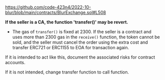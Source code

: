 https://github.com/code-423n4/2022-10-blur/blob/main/contracts/BlurExchange.sol#L508

**If the seller is a CA, the function 'transfer()' may be revert.**

- The gas of `transfer()` is fixed at 2300. If the seller is a contract and uses more than 2300 gas in the `receive()` function, the token cannot be sold, and the seller must cancel the order using the extra cost and transfer ERC721 or ERC1155 to EOA for transaction again.

If it is intended to act like this, document the associated risks for contract accounts.

If it is not intended, change transfer function to call function.